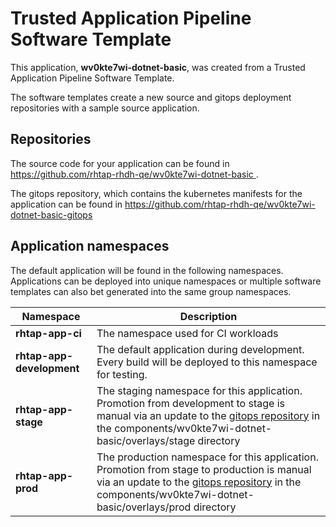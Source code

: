 # Trusted Application Pipeline Software Template

This application, **wv0kte7wi-dotnet-basic**, was created from a Trusted Application Pipeline Software Template.

The software templates create a new source and gitops deployment repositories with a sample source application. 

## Repositories

The source code for your application can be found in [https://github.com/rhtap-rhdh-qe/wv0kte7wi-dotnet-basic ](https://github.com/rhtap-rhdh-qe/wv0kte7wi-dotnet-basic ).
 
The gitops repository, which contains the kubernetes manifests for the application can be found in 
[https://github.com/rhtap-rhdh-qe/wv0kte7wi-dotnet-basic-gitops ](https://github.com/rhtap-rhdh-qe/wv0kte7wi-dotnet-basic-gitops ) 

## Application namespaces 

The default application will be found in the following namespaces. Applications can be deployed into unique namespaces or multiple software templates can also bet generated into the same group namespaces.  

|  Namespace   |  Description   |  
| -------- | -------- |
| **rhtap-app-ci** | The namespace used for CI workloads |
| **rhtap-app-development** | The default application during development. Every build will be deployed to this namespace for testing. |
| **rhtap-app-stage** | The staging namespace for this application. Promotion from development to stage is manual via an update to the [gitops repository](https://github.com/rhtap-rhdh-qe/wv0kte7wi-dotnet-basic-gitops ) in the components/wv0kte7wi-dotnet-basic/overlays/stage directory |
| **rhtap-app-prod** | The production namespace for this application. Promotion from stage to production is manual via an update to the [gitops repository](https://github.com/rhtap-rhdh-qe/wv0kte7wi-dotnet-basic-gitops ) in the components/wv0kte7wi-dotnet-basic/overlays/prod directory |